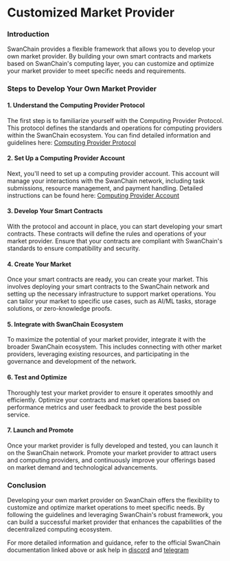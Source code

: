 # Customized Market Provider

### Introduction

SwanChain provides a flexible framework that allows you to develop your own market provider. By building your own smart contracts and markets based on SwanChain's computing layer, you can customize and optimize your market provider to meet specific needs and requirements.

### Steps to Develop Your Own Market Provider

#### 1. Understand the Computing Provider Protocol

The first step is to familiarize yourself with the Computing Provider Protocol. This protocol defines the standards and operations for computing providers within the SwanChain ecosystem. You can find detailed information and guidelines here: [Computing Provider Protocol](https://docs.swanchain.io/getting-started/protocol-stack/computing-layer/computing-provider-protocol)

#### 2. Set Up a Computing Provider Account

Next, you'll need to set up a computing provider account. This account will manage your interactions with the SwanChain network, including task submissions, resource management, and payment handling. Detailed instructions can be found here: [Computing Provider Account](https://docs.swanchain.io/getting-started/protocol-stack/computing-layer/computing-provider-account)

#### 3. Develop Your Smart Contracts

With the protocol and account in place, you can start developing your smart contracts. These contracts will define the rules and operations of your market provider. Ensure that your contracts are compliant with SwanChain's standards to ensure compatibility and security.

#### 4. Create Your Market

Once your smart contracts are ready, you can create your market. This involves deploying your smart contracts to the SwanChain network and setting up the necessary infrastructure to support market operations. You can tailor your market to specific use cases, such as AI/ML tasks, storage solutions, or zero-knowledge proofs.

#### 5. Integrate with SwanChain Ecosystem

To maximize the potential of your market provider, integrate it with the broader SwanChain ecosystem. This includes connecting with other market providers, leveraging existing resources, and participating in the governance and development of the network.

#### 6. Test and Optimize

Thoroughly test your market provider to ensure it operates smoothly and efficiently. Optimize your contracts and market operations based on performance metrics and user feedback to provide the best possible service.

#### 7. Launch and Promote

Once your market provider is fully developed and tested, you can launch it on the SwanChain network. Promote your market provider to attract users and computing providers, and continuously improve your offerings based on market demand and technological advancements.

### Conclusion

Developing your own market provider on SwanChain offers the flexibility to customize and optimize market operations to meet specific needs. By following the guidelines and leveraging SwanChain's robust framework, you can build a successful market provider that enhances the capabilities of the decentralized computing ecosystem.

For more detailed information and guidance, refer to the official SwanChain documentation linked above or ask help in [discord](https://discord.com/invite/swanchain) and [telegram](https://t.me/swan\_chain/1)
